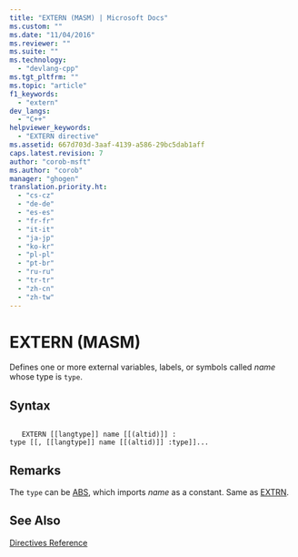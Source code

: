 ```yaml
---
title: "EXTERN (MASM) | Microsoft Docs"
ms.custom: ""
ms.date: "11/04/2016"
ms.reviewer: ""
ms.suite: ""
ms.technology: 
  - "devlang-cpp"
ms.tgt_pltfrm: ""
ms.topic: "article"
f1_keywords: 
  - "extern"
dev_langs: 
  - "C++"
helpviewer_keywords: 
  - "EXTERN directive"
ms.assetid: 667d703d-3aaf-4139-a586-29bc5dab1aff
caps.latest.revision: 7
author: "corob-msft"
ms.author: "corob"
manager: "ghogen"
translation.priority.ht: 
  - "cs-cz"
  - "de-de"
  - "es-es"
  - "fr-fr"
  - "it-it"
  - "ja-jp"
  - "ko-kr"
  - "pl-pl"
  - "pt-br"
  - "ru-ru"
  - "tr-tr"
  - "zh-cn"
  - "zh-tw"
---
```

# EXTERN (MASM)
Defines one or more external variables, labels, or symbols called *name* whose type is `type`.  
  
## Syntax  
  
```  
  
   EXTERN [[langtype]] name [[(altid)]] :  
type [[, [[langtype]] name [[(altid)]] :type]]...  
```  
  
## Remarks  
 The `type` can be [ABS](../../assembler/masm/operator-abs.md), which imports *name* as a constant. Same as [EXTRN](../../assembler/masm/extrn.md).  
  
## See Also  
 [Directives Reference](../../assembler/masm/directives-reference.md)